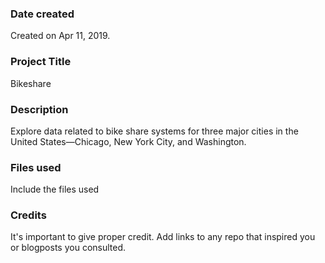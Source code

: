 ### Date created
Created on Apr 11, 2019.

### Project Title
Bikeshare

### Description
Explore data related to bike share systems for three major cities in the United States—Chicago, New York City, and Washington.

### Files used
Include the files used

### Credits
It's important to give proper credit. Add links to any repo that inspired you or blogposts you consulted.

